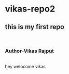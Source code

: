 # vikas-repo2

<h2>this is my first repo</h2>

<br>
<h3>Author-Vikas Rajput</h3>
<br>
hey welocome vikas
